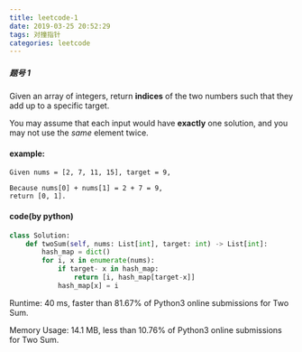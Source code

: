 ```yaml
---
title: leetcode-1
date: 2019-03-25 20:52:29
tags: 对撞指针
categories: leetcode
---
```


##### 题号 1

Given an array of integers, return **indices** of the two numbers such that they add up to a specific target.

You may assume that each input would have **exactly** one solution, and you may not use the *same* element twice.

<!-- more -->

#### example:

```
Given nums = [2, 7, 11, 15], target = 9,

Because nums[0] + nums[1] = 2 + 7 = 9,
return [0, 1].
```

#### code(by python)

```python
class Solution:
    def twoSum(self, nums: List[int], target: int) -> List[int]:
        hash_map = dict()
        for i, x in enumerate(nums):
            if target- x in hash_map:
                return [i, hash_map[target-x]]
            hash_map[x] = i
```

Runtime: 40 ms, faster than 81.67% of Python3 online submissions for Two Sum.

Memory Usage: 14.1 MB, less than 10.76% of Python3 online submissions for Two Sum.